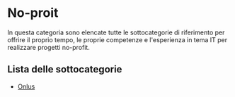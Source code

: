 # No-proit
In questa categoria sono elencate tutte le sottocategorie di riferimento per offrire il proprio tempo, le proprie competenze e l'esperienza in tema IT per realizzare progetti no-profit.

## Lista delle sottocategorie
- [Onlus](./onlus.md)

